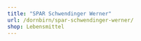 ```yaml
---
title: "SPAR Schwendinger Werner"
url: /dornbirn/spar-schwendinger-werner/
shop: Lebensmittel
---
```

